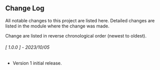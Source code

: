 ## Change Log

All notable changes to this project are listed here.
Detailed changes are listed in the module where the change was made.

Change are listed in reverse chronological order (newest to oldest).

<span class="changelog">

###### [ 1.0.0 ] - 2023/10/05

  *  Version 1 initial release.

</span>